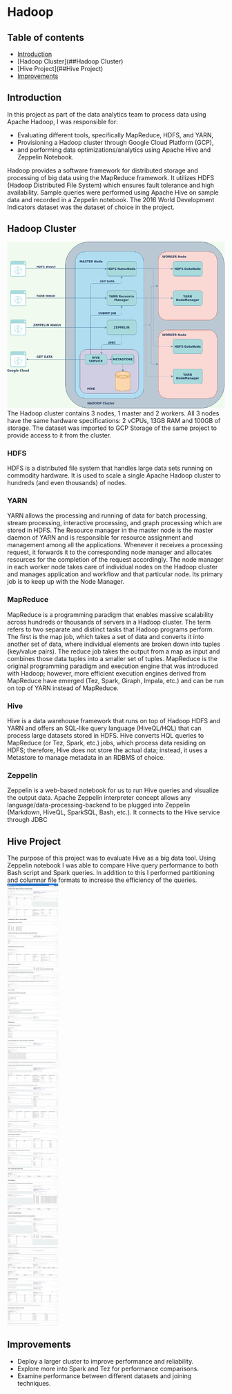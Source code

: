 # Hadoop
## Table of contents
* [Introduction](##Introduction)
* [Hadoop Cluster](##Hadoop Cluster)
* [Hive Project](##Hive Project)
* [Improvements](##Improvements)

## Introduction
In this project as part of the data analytics team to process data using Apache Hadoop, I was responsible for:
- Evaluating different tools, specifically MapReduce, HDFS, and YARN,
- Provisioning a Hadoop cluster through Google Cloud Platform (GCP),
- and performing data optimizations/analytics using Apache Hive and Zeppelin Notebook.

Hadoop provides a software framework for distributed storage and processing of big data using the MapReduce framework. It utilizes HDFS (Hadoop Distributed File System) which ensures fault tolerance and high availability. Sample queries were performed using Apache Hive on sample data and recorded in a Zeppelin notebook. The 2016 World Development Indicators dataset was the dataset of choice in the project. 

## Hadoop Cluster
![](./assets/clusterDiagram.png)
The Hadoop cluster contains 3 nodes, 1 master and 2 workers. All 3 nodes have the same hardware specifications: 2 vCPUs, 13GB RAM and 100GB of storage. The dataset was imported to GCP Storage of the same project to provide access to it from the cluster.

### HDFS
HDFS is a distributed file system that handles large data sets running on commodity hardware. It is used to scale a single Apache Hadoop 
cluster to hundreds (and even thousands) of nodes.

### YARN
YARN allows the processing and running of data for batch processing, stream processing, interactive processing, and graph processing which are stored in HDFS. The Resource manager in the master node is the master daemon of YARN and is responsible for resource assignment and management among all the applications. Whenever it receives a processing request, it forwards it to the corresponding node manager and allocates resources for the completion of the request accordingly. The node manager in each worker node takes care of individual nodes on the Hadoop cluster and manages application and workflow and that particular node. Its primary job is to keep up with the Node Manager.

### MapReduce
MapReduce is a programming paradigm that enables massive scalability across hundreds or thousands of servers in a Hadoop cluster. The term refers to two separate and distinct tasks that Hadoop programs perform. The first is the map job, which takes a set of data and converts it into another set of data, where individual elements are broken down into tuples (key/value pairs). The reduce job takes the output from a map as input and combines those data tuples into a smaller set of tuples. MapReduce is the original programming paradigm and execution engine that was introduced with Hadoop; however, more efficient execution engines derived from MapReduce have emerged (Tez, Spark, Giraph, Impala, etc.) and can be run on top of YARN instead of MapReduce.

### Hive
Hive is a data warehouse framework that runs on top of Hadoop HDFS and YARN and offers an SQL-like query language (HiveQL/HQL) that can process large datasets stored in HDFS. Hive converts HQL queries to MapReduce (or Tez, Spark, etc.) jobs, which process data residing on HDFS; therefore, Hive does not store the actual data; instead, it uses a Metastore to manage metadata in an RDBMS of choice.

### Zeppelin

Zeppelin is a web-based notebook for us to run Hive queries and visualize the output data. Apache Zeppelin interpreter concept allows any language/data-processing-backend to be plugged into Zeppelin (Markdown, HiveQL, SparkSQL, Bash, etc.). It connects to the Hive service through JDBC


## Hive Project
The purpose of this project was to evaluate Hive as a big data tool. Using Zeppelin notebook I was able to compare Hive query performance 
to both Bash script and Spark queries. In addition to this I performed partitioning and columnar file formats to increase the efficiency of 
the queries.
![](./assets/zeppelinNotebook.png)

## Improvements
- Deploy a larger cluster to improve performance and reliability.
- Explore more into Spark and Tez for performance comparisons.
- Examine performance between different datasets and joining techniques.
